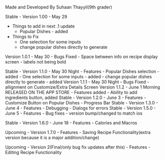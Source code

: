 Made and Developed By Suhaan Thayyil(9th grader)

Stable - Version 1.00 - May 29                                            

- Things to add in next  .1 update
    - Popular Dishes - added
- Things to Fix
    - One selection for some inputs
    - change popular dishes directly to generate 

Version 1.0.1 - May 30
    - Bugs Fixed 
        - Space between info on recipe display screen 
        - labels not being bold

Stable - Version 1.1.0 - May 30 Night
    - Features 
        - Popular Dishes selection - added
        - One selection for some inputs - added
        - change popular dishes directly to generate - added
    Version 1.1.1 - May 30 Night
        - Bugs Fixed 
            - allignment on Customize/Extra Details Screen
    Version 1.1.2 - June 1 Morning
        RELEASED ON THE APP STORE 
        - Features added
            - Ability to add ingredients button, added
Stable - Version 1.2.0 - June 3
    - Features 
        - Customize Button on Popular Dishes
        - Progress Bar
Stable - Version 1.3.0 - June 4
    - Features 
        - Debugging
        - Dialogs for errors 
Stable - Version 1.5.0 - June 5
    - Features 
        - Bug fixes
        - version bump/changed to match ios

Stable - Version 1.6.0 - June 18
    - Features 
        - Calories and Macros 
        
Upcoming - Version 1.7.0 
    - Features 
        - Saving Recipe Functionality(extra version because it is a major addition/change) 

Upcoming - Version 2(Final/only bug fix updates after this) 
    - Features 
        - Editing Recipe Functionality 
        








        

